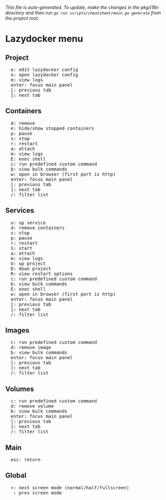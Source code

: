 _This file is auto-generated. To update, make the changes in the pkg/i18n directory and then run `go run scripts/cheatsheet/main.go generate` from the project root._

# Lazydocker menu

## Project

<pre>
  <kbd>e</kbd>: edit lazydocker config
  <kbd>o</kbd>: open lazydocker config
  <kbd>m</kbd>: view logs
  <kbd>enter</kbd>: focus main panel
  <kbd>[</kbd>: previous tab
  <kbd>]</kbd>: next tab
</pre>

## Containers

<pre>
  <kbd>d</kbd>: remove
  <kbd>e</kbd>: hide/show stopped containers
  <kbd>p</kbd>: pause
  <kbd>s</kbd>: stop
  <kbd>r</kbd>: restart
  <kbd>a</kbd>: attach
  <kbd>m</kbd>: view logs
  <kbd>E</kbd>: exec shell
  <kbd>c</kbd>: run predefined custom command
  <kbd>b</kbd>: view bulk commands
  <kbd>w</kbd>: open in browser (first port is http)
  <kbd>enter</kbd>: focus main panel
  <kbd>[</kbd>: previous tab
  <kbd>]</kbd>: next tab
  <kbd>/</kbd>: filter list
</pre>

## Services

<pre>
  <kbd>u</kbd>: up service
  <kbd>d</kbd>: remove containers
  <kbd>s</kbd>: stop
  <kbd>p</kbd>: pause
  <kbd>r</kbd>: restart
  <kbd>S</kbd>: start
  <kbd>a</kbd>: attach
  <kbd>m</kbd>: view logs
  <kbd>U</kbd>: up project
  <kbd>D</kbd>: down project
  <kbd>R</kbd>: view restart options
  <kbd>c</kbd>: run predefined custom command
  <kbd>b</kbd>: view bulk commands
  <kbd>E</kbd>: exec shell
  <kbd>w</kbd>: open in browser (first port is http)
  <kbd>enter</kbd>: focus main panel
  <kbd>[</kbd>: previous tab
  <kbd>]</kbd>: next tab
  <kbd>/</kbd>: filter list
</pre>

## Images

<pre>
  <kbd>c</kbd>: run predefined custom command
  <kbd>d</kbd>: remove image
  <kbd>b</kbd>: view bulk commands
  <kbd>enter</kbd>: focus main panel
  <kbd>[</kbd>: previous tab
  <kbd>]</kbd>: next tab
  <kbd>/</kbd>: filter list
</pre>

## Volumes

<pre>
  <kbd>c</kbd>: run predefined custom command
  <kbd>d</kbd>: remove volume
  <kbd>b</kbd>: view bulk commands
  <kbd>enter</kbd>: focus main panel
  <kbd>[</kbd>: previous tab
  <kbd>]</kbd>: next tab
  <kbd>/</kbd>: filter list
</pre>

## Main

<pre>
  <kbd>esc</kbd>: return
</pre>

## Global

<pre>
  <kbd>+</kbd>: next screen mode (normal/half/fullscreen)
  <kbd>_</kbd>: prev screen mode
</pre>
